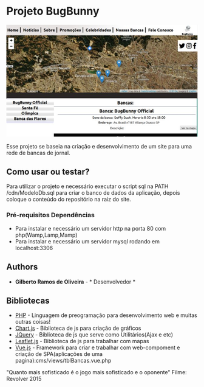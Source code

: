 # Projeto BugBunny
![Tela inicial](./image.png)

Esse projeto se baseia na criação e desenvolvimento de um site para uma rede de bancas de jornal. 

## Como usar ou testar?

Para utilizar o projeto e necessário executar o script sql na PATH /cdn/ModeloDb.sql 
para criar o banco de dados da aplicação, depois coloque o conteúdo do repositório na raiz do site.

### Pré-requisitos Dependências

* Para instalar e necessário um servidor http na porta 80 com php(Wamp,Lamp,Mamp)
* Para instalar e necessário um servidor mysql rodando em localhost:3306

## Authors

* **Gilberto Ramos de Oliveira** - * Desenvolvedor *

## Bibliotecas

* [PHP](https://www.php.net/manual/pt_BR/intro-whatis.php) - Linguagem de preogramação para desenvolvimento web e muitas outras coisas!
* [Chart.js](https://www.chartjs.org/) - Biblioteca de js para criação de gráficos 
* [JQuery](https://jquery.com/) - Biblioteca de js que serve como Utilitários(Ajax e etc) 
* [Leaflet.js](https://leafletjs.com/) - Biblioteca de js para trabalhar com mapas
* [Vue.js](https://vuejs.org/) - Framework para criar e trabalhar com web-compoment e criação de SPA(aplicações de uma pagina):cms/views/tblBancas.vue.php

"Quanto mais sofisticado é o jogo mais sofisticado e o oponente"
Filme: Revolver 2015
